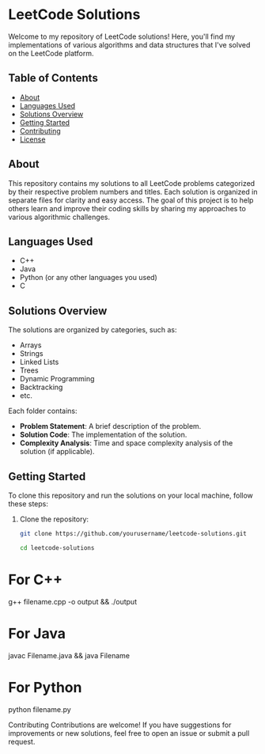 # LeetCode Solutions

Welcome to my repository of LeetCode solutions! Here, you'll find my implementations of various algorithms and data structures that I've solved on the LeetCode platform.

## Table of Contents

- [About](#about)
- [Languages Used](#languages-used)
- [Solutions Overview](#solutions-overview)
- [Getting Started](#getting-started)
- [Contributing](#contributing)
- [License](#license)

## About

This repository contains my solutions to all LeetCode problems categorized by their respective problem numbers and titles. Each solution is organized in separate files for clarity and easy access. The goal of this project is to help others learn and improve their coding skills by sharing my approaches to various algorithmic challenges.

## Languages Used

- C++
- Java
- Python (or any other languages you used)
- C

## Solutions Overview

The solutions are organized by categories, such as:

- Arrays
- Strings
- Linked Lists
- Trees
- Dynamic Programming
- Backtracking
- etc.

Each folder contains:
- **Problem Statement**: A brief description of the problem.
- **Solution Code**: The implementation of the solution.
- **Complexity Analysis**: Time and space complexity analysis of the solution (if applicable).

## Getting Started

To clone this repository and run the solutions on your local machine, follow these steps:

1. Clone the repository:
   ```bash
   git clone https://github.com/yourusername/leetcode-solutions.git

   cd leetcode-solutions


# For C++
g++ filename.cpp -o output && ./output

# For Java
javac Filename.java && java Filename

# For Python
python filename.py

Contributing
Contributions are welcome! If you have suggestions for improvements or new solutions, feel free to open an issue or submit a pull request.


